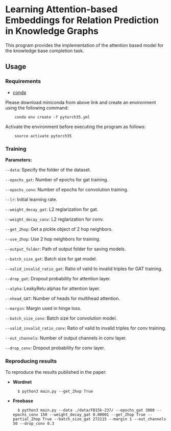 # Learning Attention-based Embeddings for Relation Prediction in Knowledge Graphs

This program provides the implementation of the attention based model for the knowledge base completion task.

## Usage

### Requirements
- [conda](https://repo.anaconda.com/miniconda/Miniconda3-latest-Linux-x86_64.sh)

Please download miniconda from above link and create an environment using the following command:

        conda env create -f pytorch35.yml

Activate the environment before executing the program as follows:

        source activate pytorch35

### Training

**Parameters:** 

`--data`: Specify the folder of the dataset. 

`--epochs_gat`: Number of epochs for gat training.

`--epochs_conv`: Number of epochs for convolution training.

`--lr`: Initial learning rate.

`--weight_decay_gat`: L2 reglarization for gat.

`--weight_decay_conv`: L2 reglarization for conv.

`--get_2hop`: Get a pickle object of 2 hop neighbors.

`--use_2hop`: Use 2 hop neighbors for training.  

`--output_folder`: Path of output folder for saving models.
  
`--batch_size_gat`: Batch size for gat model.

`--valid_invalid_ratio_gat`: Ratio of valid to invalid triples for GAT training.
  
`--drop_gat`: Dropout probability for attention layer.

`--alpha`: LeakyRelu alphas for attention layer.

`--nhead_GAT`: Number of heads for multihead attention.

`--margin`: Margin used in hinge loss.

`--batch_size_conv`: Batch size for convolution model.

`--valid_invalid_ratio_conv`: Ratio of valid to invalid triples for conv training.

`--out_channels`: Number of output channels in conv layer.

`--drop_conv`: Dropout probability for conv layer.

### Reproducing results 

To reproduce the results published in the paper:      
                
* **Wordnet**
        
        $ python3 main.py --get_2hop True

* **Freebase**

        $ python3 main.py --data ./data/FB15k-237/ --epochs_gat 3000 --epochs_conv 150 --weight_decay_gat 0.00001 --get_2hop True --partial_2hop True --batch_size_gat 272115 --margin 1 --out_channels 50 --drop_conv 0.3
        
